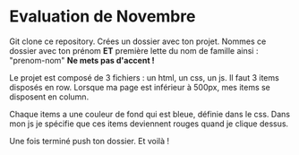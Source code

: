 Evaluation de Novembre
===================

Git clone ce repository.
Crées un dossier avec ton projet.
Nommes ce dossier avec ton prénom **ET** première lette du nom de famille ainsi : "prenom-nom"
**Ne mets pas d'accent !**

Le projet est composé de 3 fichiers : un html, un css, un js.
Il faut 3 items disposés en row. Lorsque ma page est inférieur à 500px, mes items se disposent en column.

Chaque items a une couleur de fond qui est bleue, définie dans le css. Dans mon js je spécifie que ces items deviennent rouges quand je clique dessus.

Une fois terminé push ton dossier. Et voilà !
